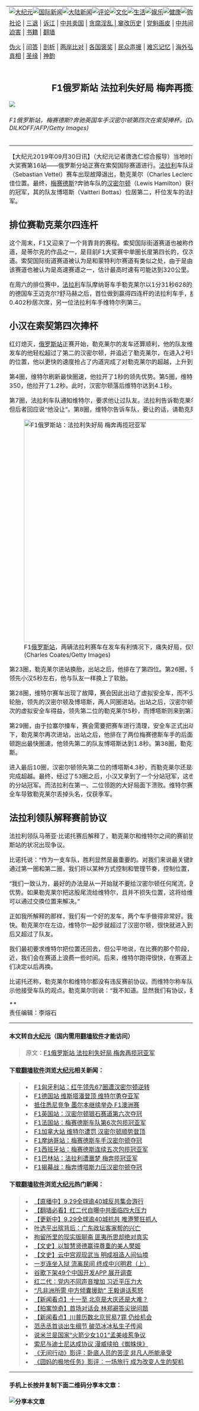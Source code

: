 <a name="1" id="1" target="_blank"></a><span id="1"></span>
<table border="0"><tr><td colspan="2" VALIGN=TOP><a href="https://github.com/asdfgt5/djy/blob/master/gb/nsc413.md#1"><img src="https://raw.githubusercontent.com/asdfgt5/1/master/t/djy/1.jpg" title="大纪元"></a><a href="https://github.com/asdfgt5/djy/blob/master/gb/n24hr.md#1"><img src="https://raw.githubusercontent.com/asdfgt5/1/master/t/djy/3.jpg" title="国际新闻"></a><a href="https://github.com/asdfgt5/djy/blob/master/gb/nsc413.md#1"><img src="https://raw.githubusercontent.com/asdfgt5/1/master/t/djy/4.jpg" title="大陆新闻"></a><a href="https://github.com/asdfgt5/djy/blob/master/gb/news392.md#1"><img src="https://raw.githubusercontent.com/asdfgt5/1/master/t/djy/5.jpg" title="评论"></a><a href="https://github.com/asdfgt5/djy/blob/master/gb/news2007.md#1"><img src="https://raw.githubusercontent.com/asdfgt5/1/master/t/djy/6.jpg" title="文化"></a><a href="https://github.com/asdfgt5/djy/blob/master/gb/news2008.md#1"><img src="https://raw.githubusercontent.com/asdfgt5/1/master/t/djy/7.jpg" title="生活"></a><a href="https://github.com/asdfgt5/djy/blob/master/gb/ncyule.md#1"><img src="https://raw.githubusercontent.com/asdfgt5/1/master/t/djy/8.jpg" title="娱乐"></a><a href="https://github.com/asdfgt5/djy/blob/master/gb/nsc1002.md#1"><img src="https://raw.githubusercontent.com/asdfgt5/1/master/t/djy/9.jpg" title="健康"><a href="https://www.youlucky.com"><img src="https://raw.githubusercontent.com/asdfgt5/1/master/t/djy/10.jpg" title="购物"></a><a href="https://www.supportepoch.org/donation?utm_medium=epochtimes&utm_source=referral&utm_campaign=donate_button_djyhomepage"><img src="https://raw.githubusercontent.com/asdfgt5/1/master/t/djy/12.jpg" title="捐款"></a></td></tr>
<tr><td colspan="2" VALIGN=TOP><a target="_blank" href="https://git.io/fjCRf">社论</a> | <a target="_blank" href="https://github.com/asdfgt5/djy/blob/master/gb/nf5657.md#1">三退</a> | <a target="_blank" href="https://github.com/asdfgt5/djy/blob/master/gb/nf6123.md#1">诉江</a> | <a target="_blank" href="https://github.com/asdfgt5/djy/blob/master/gb/nf1176117.md#1">中共卖国</a> | <a target="_blank" href="https://github.com/asdfgt5/djy/blob/master/gb/nf5773.md#1">贪腐淫乱 | <a target="_blank" href="https://github.com/asdfgt5/djy/blob/master/gb/nf1176115.md#1">窜改历史</a> | <a target="_blank" href="https://github.com/asdfgt5/djy/blob/master/gb/nf1176107.md#1">党魁画皮</a> | <a target="_blank" href="https://github.com/asdfgt5/djy/blob/master/gb/nf1320400.md#1">中共间谍</a> | <a target="_blank" href="https://github.com/asdfgt5/djy/blob/master/gb/nf1176114.md#1">破坏传统</a> | <a target="_blank" href="https://github.com/asdfgt5/djy/blob/master/gb/nf5287.md#1">恶贯满盈</a> | <a target="_blank" href="https://github.com/asdfgt5/djy/blob/master/gb/ncid278.md#1">人权</a> | <a target="_blank" href="https://github.com/asdfgt5/djy/blob/master/gb/nf1176111.md#1">迫害</a> | <a target="_blank" href="https://github.com/asdfgt5/djy/blob/master/gb/nf1235328.md#1">书籍</a> | <a target="_blank" href="https://github.com/asdfgt5/fq/blob/master/README.md?zsrh#1">翻墙</a></p><p><a target="_blank" href="https://github.com/asdfgt5/djy/blob/master/gb/nf5562.md#1">伪火</a> | <a target="_blank" href="https://github.com/asdfgt5/djy/blob/master/gb/nf4378.md#1">问答</a> | <a target="_blank" href="https://github.com/asdfgt5/djy/blob/master/gb/nf5792.md#1">剖析</a> | <a target="_blank" href="https://github.com/asdfgt5/djy/blob/master/gb/nf5735.md#1">两岸比对</a> | <a target="_blank" href="https://github.com/asdfgt5/djy/blob/master/gb/nf6119.md#1">各国褒奖</a> | <a target="_blank" href="https://github.com/asdfgt5/djy/blob/master/gb/nf6120.md#1">民众声援</a> | <a target="_blank" href="https://github.com/asdfgt5/djy/blob/master/gb/nf1188594.md#1">难忘记忆</a> | <a target="_blank" href="https://github.com/asdfgt5/djy/blob/master/gb/nf3180.md#1">海外弘传</a> | <a target="_blank" href="https://github.com/asdfgt5/djy/blob/master/gb/nf5410.md#1">万人上访</a> | <a target="_blank" href="https://github.com/asdfgt5/ntdtv/blob/master/gb/prog1530_1.md#1">和平抗议</a> | <a target="_blank" href="https://github.com/asdfgt5/djy/blob/master/gb/nf4386.md#1">支持</a> | <a target="_blank" href="https://github.com/asdfgt5/djy/blob/master/gb/nf4389.md#1">真相</a> | <a target="_blank" href="https://github.com/asdfgt5/djy/blob/master/gb/nf5790.md#1">圣缘</a> | <a target="_blank" href="https://github.com/asdfgt5/djy/blob/master/gb/nf4786.md#1">神韵</a></td></tr>
<tr><td VALIGN=TOP width="626"><h2 align=center>F1俄罗斯站 法拉利失好局 梅奔再揽冠亚军</h2>
<img src="http://i.epochtimes.com/assets/uploads/2019/09/20190930-Chi-Jin-Hamilton-1172030645-600x400.jpg" />
<h6>F1俄罗斯站，梅赛德斯?奔驰英国车手汉密尔顿第四次在索契捧杯。(DIMITAR DILKOFF/AFP/Getty Images)
</h6>
<hr>
<p>【大纪元2019年09月30日讯】（大纪元记者唐逸仁综合报导）当地时间9月29日，2019赛季F1大奖赛第16站——俄罗斯分站正赛在索契国际赛道进行。<a href="https://github.com/asdfgt5/djy/blob/master/gb/tag/%E6%B3%95%E6%8B%89%E5%88%A9.md">法拉利</a>车队运气不佳痛失好局，维特尔（Sebastian Vettel）赛车出现故障退出，勒克莱尔（Charles Leclerc）受安全车影响，错失最佳位置。最终，<a href="https://github.com/asdfgt5/djy/blob/master/gb/tag/%E6%A2%85%E8%B5%9B%E5%BE%B7%E6%96%AF.md">梅赛德斯</a>?奔驰车队的<a href="https://github.com/asdfgt5/djy/blob/master/gb/tag/%E6%B1%89%E5%AF%86%E5%B0%94%E9%A1%BF.md">汉密尔顿</a>（Lewis Hamilton）获得了个人第4个俄罗斯分站的冠军，其的队友博塔斯（Valtteri Bottas）位居第二，杆位发车的法拉利车手勒克莱尔获得季军。</p>
<h2>排位赛勒克莱尔四连杆</h2>
<p>这个周末，F1又迎来了一个背靠背的赛程。索契国际街道赛道也被称作是索契奥林匹克公园赛道，是蒂尔克的作品之一，是目前F1大奖赛中单圈长度第四长的，仅次于斯帕、巴库和银石赛道。索契国际街道赛道被认为是和蒙特利尔赛道有类似之处，由于是由直道和快速弯角的结合，该赛道也被认为是高速赛道之一，估计最高时速有可能达到320公里。</p>
<p>在周六的排位赛中，<a href="https://github.com/asdfgt5/djy/blob/master/gb/tag/%E6%B3%95%E6%8B%89%E5%88%A9.md">法拉利</a>车队摩纳哥车手勒克莱尔以1分31秒628的最快单圈，成为继2001年的德国车王迈克尔?舒马赫之后，首位做到赢得四连杆的法拉利车手，<a href="https://github.com/asdfgt5/djy/blob/master/gb/tag/%E6%A2%85%E8%B5%9B%E5%BE%B7%E6%96%AF.md">梅赛德斯</a>的<a href="https://github.com/asdfgt5/djy/blob/master/gb/tag/%E6%B1%89%E5%AF%86%E5%B0%94%E9%A1%BF.md">汉密尔顿</a>落后0.402秒居次席，另一位法拉利车手维特尔列第三。</p>
<h2>小汉在索契第四次捧杯</h2>
<p>红灯熄灭，<a href="https://github.com/asdfgt5/djy/blob/master/gb/tag/%E4%BF%84%E7%BD%97%E6%96%AF%E7%AB%99.md">俄罗斯站</a>正赛开始，勒克莱尔的发车还算顺利，他的队友维特尔也相当勇猛，第三位发车的他轻松超过了第二的汉密尔顿，并追近了勒克莱尔，在进入2号弯之前，维特尔抢得有利的位置，他以更快的速度抢占了内道完成了对勒克莱尔的超越，上升到第一位。</p>
<p>第4圈，维特尔刷新最快圈速，他拉开了1秒的领先优势。第5圈，维特尔再次刷圈速为1分39秒350，他拉开了1.2秒。此时，汉密尔顿落后维特尔达到4.1秒。</p>
<p>第7圈，法拉利车队通知维特尔，要求他让过队友。法拉利告诉勒克莱尔，队友将会让出位置。但后者回应说“他没让”。第8圈，维特尔告诉车队，要让的话，请勒克莱尔追近些。</p>
<figure id="attachment_11555659" style="width: 600px" class="wp-caption aligncenter"><a href="http://i.epochtimes.com/assets/uploads/2019/09/20190930-Chi-Jin-Ferrari-1177883069.jpg"><img class="wp-image-11555659 size-large" src="http://i.epochtimes.com/assets/uploads/2019/09/20190930-Chi-Jin-Ferrari-1177883069-600x400.jpg" alt="F1俄罗斯站：法拉利失好局 梅奔再揽冠亚军" width="600" b="400" /></a><figcaption class="wp-caption-text">F1<a href="https://github.com/asdfgt5/djy/blob/master/gb/tag/%E4%BF%84%E7%BD%97%E6%96%AF%E7%AB%99.md">俄罗斯站</a>，两辆法拉利赛车在发车有利情况下，痛失好局，仅勒克莱尔获第三名。(Charles Coates/Getty Images)</figcaption></figure>
<p>第23圈，勒克莱尔进站换胎，出站之后，他排在了第四位。第26圈，领先的维特尔进站了，他领先小汉5秒左右，他与队友一样换上了软胎。</p>
<p>第28圈，维特尔赛车出现了故障，赛会因此出动了虚拟安全车，而不少车手开始借此机会进站换轮胎，领先的汉密尔顿及博塔斯，两人同圈进站。出站之后，汉密尔顿保持了领先，他因为这一次的虚拟安全车得益，领先第二位的勒克莱尔5秒，而博塔斯则来到第三位。</p>
<p>第29圈，由于拉塞尔撞车，赛会需要把赛车进行清理，安全车正式出动，第30圈，安全车带领下，勒克莱尔再次进站，出站之后，他排在了两位梅赛德斯车手的后面列第三。第35圈，汉密尔顿跑出最快圈速，他领先第二的队友博塔斯达到1.8秒。第38圈，勒克莱尔还是未能超过博塔斯。</p>
<p>进入最后10圈，汉密尔顿领先第二位的博塔斯4.3秒，而勒克莱尔还是相当接近芬兰人，但无法完成超越。最终，经过了53圈之后，小汉又拿到了一个分站冠军，这也是汉密尔顿第4次在这里的分站冠军。而法拉利在第一、二位领跑的大好局面下溃败。维特尔赛车故障退赛，诱发虚拟安全车导致勒克莱尔丢掉头名，仅获季军。</p>
<h2>法拉利领队解释赛前协议</h2>
<p>法拉利领队马蒂亚·比诺托赛后解释了，勒克莱尔和维特尔之间的赛前协议，导致车队在F1俄罗斯站的状况出现争议。</p>
<p>比诺托说：“作为一支车队，胜利显然是最重要的。对我们来说最关键的是第一圈和第二圈，因为通过第一圈和第二圈，我们将以某种方式控制和管理节奏，控制位置，这就是所发生的事情。”</p>
<p>“我们一致认为，最好的办法是从一开始就不要给汉密尔顿任何尾流，因为给他尾流就会给他一些优势。如果勒克莱尔把这股尾流给维特尔，且并不损失位置，这将给维特尔带来优势，随后我们可以通过交换位置来解决。”</p>
<p>正如我所解释的那样，我们有一个好的发车，两个车手做得非常好。我们用的是软胎，速度很快。勒克莱尔在左边，维特尔一起步就超过了汉密尔顿，很快就进入到了勒克莱尔的尾流里，然后又超过了队友。</p>
<p>我们最初要求维特尔把位置还回去，但公平地说，在比赛的那个阶段，也许勒克莱尔还不够接近，我们会在赛道上浪费一些时间。后来，维特尔跑得很快，在赛道上取得了一些优势。所以我们决定以后再换。</p>
<p>比诺托还称，勒克莱尔和维特尔都没有违反赛前协议。而维特尔称车队的这一解释“有效”，并表示他接受车队的观点。勒克莱尔则说：“我不知道。显然我们有协议，我只能这么说。”</p>
<p>**<br />
责任编辑：李熔石</p>
<hr>

#### 本文转自<a href="http://www.epochtimes.com">大纪元</a>（国内需用<a href="https://git.io/JesJV">翻墙软件</a>才能访问）
> 原文：<a href="http://www.epochtimes.com/gb/19/9/29/n11555534.htm">F1俄罗斯站 法拉利失好局 梅奔再揽冠亚军</a>
#### 下载<a href="https://git.io/JesJV">翻墙软件</a>浏览<a href="http://www.epochtimes.com">大纪元</a>相关新闻：
> <li><a href="http://www.epochtimes.com/gb/19/8/5/n11431044.htm">F1匈牙利站：红牛领先67圈遭汉密尔顿逆转</a></li>
> <li><a href="http://www.epochtimes.com/gb/19/7/29/n11416243.htm">F1德国站 维斯塔潘登顶 维特尔勇夺亚军</a></li>
> <li><a href="http://www.epochtimes.com/gb/19/7/23/n11403449.htm">抵住悉尼竞争 墨尔本继续举办 F1澳洲赛</a></li>
> <li><a href="http://www.epochtimes.com/gb/19/7/15/n11384975.htm">F1英国站：汉密尔顿银石赛道第六次夺冠</a></li>
> <li><a href="http://www.epochtimes.com/gb/19/6/24/n11341868.htm">F1法国站：梅赛德斯车队第6次包揽冠亚军</a></li>
> <li><a href="http://www.epochtimes.com/gb/19/6/11/n11314637.htm">F1加拿大站 维特尔遭罚 汉密尔顿顺势登顶</a></li>
> <li><a href="http://www.epochtimes.com/gb/19/5/28/n11283984.htm">F1摩纳哥站：梅赛德斯车手汉密尔顿夺冠</a></li>
> <li><a href="http://www.epochtimes.com/gb/19/5/13/n11253288.htm">F1西班牙站：梅赛德斯连续五次包揽冠亚军</a></li>
> <li><a href="http://www.epochtimes.com/gb/19/4/1/n11154002.htm">F1巴林站：法拉利遭噩梦 梅奔揽冠亚军</a></li>
> <li><a href="http://www.epochtimes.com/gb/19/3/17/n11120576.htm">F1揭幕战：梅奔博塔斯力压汉密尔顿夺冠</a></li>

#### 下载<a href="https://git.io/JesJV">翻墙软件</a>浏览<a href="http://www.epochtimes.com">大纪元</a>热门新闻：
> <li><a href="http://www.epochtimes.com/gb/19/9/24/n11544233.htm">【直播中】9.29全球逾40城反共集会游行</a></li>
> <li><a href="http://www.epochtimes.com/gb/19/9/29/n11553625.htm">【翻墙必看】红二代自曝中共面临四大压力</a></li>
> <li><a href="http://www.epochtimes.com/gb/19/9/29/n11553704.htm">【更新中】9.29全球逾40城抗共 唯港警狂抓人</a></li>
> <li><a href="http://www.epochtimes.com/gb/19/9/29/n11553376.htm">叶选平出殡背后：广东政坛客家帮的兴亡</a></li>
> <li><a href="http://www.epochtimes.com/gb/19/9/22/n11539196.htm">拘留所里的现实版聊斋 匪夷所思却绝对真实</a></li>
> <li><a href="http://www.epochtimes.com/gb/19/9/22/n11539138.htm">【文史】以智慧贤德赢得尊重的美人樊姬</a></li>
> <li><a href="http://www.epochtimes.com/gb/16/7/1/n8056353.htm">【文史】云中宫观现武当 明成祖造人间仙境</a></li>
> <li><a href="http://www.epochtimes.com/gb/19/7/18/n11393054.htm">一岁连坐入狱 流离民间 终成中兴明君（上）</a></li>
> <li><a href="http://www.epochtimes.com/gb/19/9/28/n11552928.htm">谷歌下架49个中国开发APP 展开调查</a></li>
> <li><a href="http://www.epochtimes.com/gb/19/9/28/n11552837.htm">红二代：党内不同声音增加 习近平压力大</a></li>
> <li><a href="http://www.epochtimes.com/gb/19/9/28/n11553103.htm">“凡非洲所需 中方倾囊援助” 王毅讲话惹怒</a></li>
> <li><a href="http://www.epochtimes.com/gb/19/9/26/n11548856.htm">【新闻看点】十一至 北京是大庆还是大难？</a></li>
> <li><a href="http://www.epochtimes.com/gb/19/9/27/n11549383.htm">【拍案惊奇】首场对话会 林郑避答尖锐问题</a></li>
> <li><a href="http://www.epochtimes.com/gb/19/9/25/n11546490.htm">【新闻看点】川普历数北京贸易7罪 仍给机会</a></li>
> <li><a href="http://www.epochtimes.com/gb/19/9/27/n11551445.htm">范丞丞首谈出生细节 破范冰冰私生子传闻</a></li>
> <li><a href="http://www.epochtimes.com/gb/19/9/26/n11549133.htm">说米兰是国家“火箭少女101”孟美岐惹争议</a></li>
> <li><a href="http://www.epochtimes.com/gb/19/9/27/n11551251.htm">索尼与迪士尼达成协议 漫威续拍《蜘蛛侠》</a></li>
> <li><a href="http://www.epochtimes.com/gb/19/9/28/n11552731.htm">《无间行动》影评：卧底人员的苦涩 非凡人所能承受</a></li>
> <li><a href="http://www.epochtimes.com/gb/19/9/28/n11551153.htm">《囧妈的极地任务》影评：一场旅行 成为改变人生的契机</a></li>
<hr>

#### 手机上长按并复制下面二维码分享本文章：<br><br><img src="http://www.hehaibao.com/qr/index.php?m=1&e=L&p=10&t=&d=https://github.com/asdfgt5/djy/blob/master/gb/19/9/29/n11555534.md%231" title="分享本文章"></td><td VALIGN=TOP><a href="https://github.com/asdfgt5/djy/blob/master/gb/16/1/21/n4622075.md?dfh#1" target="_blank"><img src="https://raw.githubusercontent.com/asdfgt5/djy/master/gb/300/wei-f1.jpg" title="中共的伪火骗局"  alt="中共的伪火骗局"></a><br><a href="https://github.com/asdfgt5/yh/blob/master/README.md?dfh#1" target="_blank"><img src="https://raw.githubusercontent.com/asdfgt5/djy/master/gb/300/yong-h.jpg" title="永恒的见证"  alt="永恒的见证"></a><br><a href="https://github.com/asdfgt5/djy/blob/master/gb/13/9/29/n3974789.md?dfh#1" target="_blank"><img src="https://raw.githubusercontent.com/asdfgt5/djy/master/gb/300/shang-lnz.jpg" title="善良女子被中共投男牢"  alt="善良女子被中共投男牢"></a><br><a href="https://github.com/asdfgt5/djy/blob/master/gb/16/3/16/n4663449.md?dfh#1" target="_blank"><img src="https://raw.githubusercontent.com/asdfgt5/djy/master/gb/300/huo-z3.jpg" title="警卫目击活摘器官"  alt="警卫目击活摘器官"></a><br><a href="https://github.com/asdfgt5/djy/blob/master/gb/16/8/7/n8177641.md?dfh#1" target="_blank"><img src="https://raw.githubusercontent.com/asdfgt5/djy/master/gb/300/huo-z4.jpg" title="证人描述活摘恐怖"  alt="证人描述活摘恐怖"></a><br><a href="https://github.com/asdfgt5/djy/blob/master/gb/10/4/19/n2881569.md?dfh#1" target="_blank"><img src="https://raw.githubusercontent.com/asdfgt5/djy/master/gb/300/huo-z1.jpg" title="揭开活摘器官黑幕"  alt="揭开活摘器官黑幕"></a><br><a href="https://github.com/asdfgt5/djy/blob/master/gb/10/11/7/n3077476.md?dfh#1" target="_blank"><img src="https://raw.githubusercontent.com/asdfgt5/djy/master/gb/300/ma-ks.jpg" title="马克思的成魔之路"  alt="马克思的成魔之路"></a><br><a href="https://github.com/asdfgt5/djy/blob/master/gb/14/6/9/n4173977.md?dfh#1" target="_blank"><img src="https://raw.githubusercontent.com/asdfgt5/djy/master/gb/300/chang-zs.jpg" title="藏字石 蕴天机"  alt="藏字石 蕴天机"></a><br><a href="https://github.com/asdfgt5/djy/blob/master/gb/18/5/10/n10381511.md?dfh#1" target="_blank"><img src="https://raw.githubusercontent.com/asdfgt5/djy/master/gb/300/st1.jpg" title="关注3亿人三退"  alt="关注3亿人三退"></a><br><a href="https://github.com/asdfgt5/djy/blob/master/gb/18/3/21/n10237682.md?dfh#1" target="_blank"><img src="https://raw.githubusercontent.com/asdfgt5/djy/master/gb/300/jie-t.jpg" title="解体中共复兴中华"  alt="解体中共复兴中华"></a><br><a href="https://github.com/asdfgt5/djy/blob/master/gb/9/2/9/n2422991.md?dfh#1" target="_blank"><img src="https://raw.githubusercontent.com/asdfgt5/djy/master/gb/300/gao-zs.jpg" title="中共迫害良心律师"  alt="中共迫害良心律师"></a><br><a href="https://github.com/asdfgt5/djy/blob/master/gb/18/12/9/n10900044.md?dfh#1" target="_blank"><img src="https://raw.githubusercontent.com/asdfgt5/djy/master/gb/300/sj1.jpg" title="303万人举报江泽民"  alt="303万人举报江泽民"></a><br><a href="https://github.com/asdfgt5/djy/blob/master/gb/18/8/28/n10672014.md?dfh#1" target="_blank"><img src="https://raw.githubusercontent.com/asdfgt5/djy/master/gb/300/sj2.jpg" title="这些官员为何起诉江泽民"  alt="这些官员为何起诉江泽民"></a><br><a href="https://github.com/asdfgt5/djy/blob/master/gb/8/12/18/n2367165.md?dfh#1" target="_blank"><img src="https://raw.githubusercontent.com/asdfgt5/djy/master/gb/300/liangan.jpg" title="海峡两岸的强烈对比"  alt="海峡两岸的强烈对比"></a><br><a href="https://github.com/asdfgt5/djy/blob/master/gb/15/5/5/n4427238.md?dfh#1" target="_blank"><img src="https://raw.githubusercontent.com/asdfgt5/djy/master/gb/300/jia-ndzl.jpg" title="加拿大总理的贺信"  alt="加拿大总理的贺信"></a><br><a href="https://github.com/asdfgt5/djy/blob/master/gb/11/6/17/n3289382.md?dfh#1" target="_blank"><img src="https://raw.githubusercontent.com/asdfgt5/djy/master/gb/300/xiao-wd.jpg" title="探寻真相兼听则明"  alt="探寻真相兼听则明"></a><br><a href="https://github.com/asdfgt5/djy/blob/master/gb/18/10/27/n10812623.md?dfh#1" target="_blank"><img src="https://raw.githubusercontent.com/asdfgt5/djy/master/gb/300/yindu.jpg" title="印度媒体报道东方"  alt="印度媒体报道东方"></a><br><a href="https://github.com/asdfgt5/djy/blob/master/gb/18/6/9/n10469652.md?dfh#1" target="_blank"><img src="https://raw.githubusercontent.com/asdfgt5/djy/master/gb/300/xie-j.jpg" title="不一样的海外校园"  alt="不一样的海外校园"></a><br><a href="https://github.com/asdfgt5/djy/blob/master/gb/7/4/5/n1669415.md?dfh#1" target="_blank"><img src="https://raw.githubusercontent.com/asdfgt5/djy/master/gb/300/li-up.jpg" title="从大师到徒弟的传奇"  alt="从大师到徒弟的传奇"></a><br><a href="https://github.com/asdfgt5/djy/blob/master/gb/17/5/26/n9191512.md?dfh#1" target="_blank"><img src="https://raw.githubusercontent.com/asdfgt5/djy/master/gb/300/zfl2.jpg" title="亿万人与东方一本奇书"  alt="亿万人与东方一本奇书"></a><br><a href="https://github.com/asdfgt5/djy/blob/master/gb/13/11/27/n4020290.md?dfh#1" target="_blank"><img src="https://raw.githubusercontent.com/asdfgt5/djy/master/gb/300/zhen-h.jpg" title="大陆见不到的震撼场面"  alt="大陆见不到的震撼场面"></a><br><a href="https://github.com/asdfgt5/djy/blob/master/gb/15/7/17/n4482910.md?dfh#1" target="_blank"><img src="https://raw.githubusercontent.com/asdfgt5/djy/master/gb/300/dalu-sk.jpg" title="人心向善 大陆当初盛况"  alt="人心向善 大陆当初盛况"></a><br><a href="https://github.com/asdfgt5/djy/blob/master/gb/9/10/15/n2689419.md?dfh#1" target="_blank"><img src="https://raw.githubusercontent.com/asdfgt5/djy/master/gb/300/zfl1.jpg" title="追寻真理 这书讲什么"  alt="追寻真理 这书讲什么"></a><br><a href="https://github.com/asdfgt5/fq/blob/master/README.md?dfh#1" target="_blank"><img src="https://raw.githubusercontent.com/asdfgt5/djy/master/gb/300/fq1.jpg" title="下载免费翻墙软件"  alt="下载免费翻墙软件"></a><br></td></tr></table>
